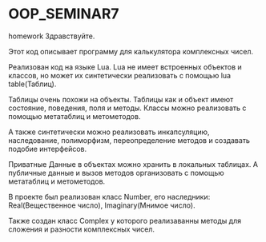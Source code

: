 # OOP_SEMINAR7
homework
Здравствуйте.

Этот код описывает программу для калькулятора комплексных чисел.

Реализован код на языке Lua. Lua не имеет встроенных объектов и классов, но может их синтетически реализовать с помощью lua table(Таблиц).

Таблицы очень похожи на объекты. Таблицы как и объект имеют состояние, поведения, поля и методы.
Классы можно реализовать с помощью метатаблиц и метометодов.

А также синтетически можно реализовать инкапсуляцию, наследование, полиморфизм, переопределение методов и создавать подобие интерфейсов.

Приватные Данные в объектах можно хранить в локальных таблицах. А публичные данные и вызов методов организовать с помощью метатаблиц и метометодов.

В проекте был реализован класс Number, его наследники: Real(Вещественное число),  Imaginary(Мнимое число).

Также создан класс Complex у которого реализаванны методы для сложения и разности комплексных чисел.

